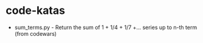 # code-katas
* sum_terms.py - Return the sum of 1 + 1/4 + 1/7 +... series up to n-th term (from codewars)